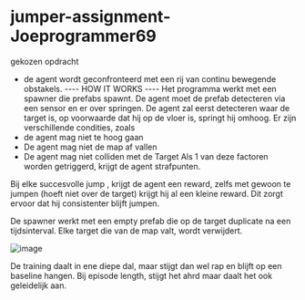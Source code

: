 # jumper-assignment-Joeprogrammer69

gekozen opdracht 
-  de agent wordt geconfronteerd met een rij van continu bewegende obstakels.
---- HOW IT WORKS ----
Het programma werkt met een spawner die prefabs spawnt. De agent moet de prefab detecteren via een sensor en er over springen.
De agent zal eerst detecteren waar de target is, op voorwaarde dat hij op de vloer is, springt hij omhoog.
Er zijn verschillende condities, zoals
- de agent mag niet te hoog gaan
- De agent mag niet de map af vallen
- De agent mag niet colliden met de Target
Als 1 van deze factoren worden getriggerd, krijgt de agent strafpunten.

Bij elke succesvolle jump , krijgt de agent een reward, zelfs met gewoon te jumpen (hoeft niet over de target) krijgt hij al een kleine reward. Dit zorgt ervoor dat hij consistenter blijft jumpen.

De spawner werkt met een empty prefab die op de target duplicate na een tijdsinterval. Elke target die van de map valt, wordt verwijdert. 

![image](https://user-images.githubusercontent.com/114059274/233732442-ca0bf5e9-b193-48a4-80c2-93ae64c97d0e.png)




De training daalt in ene diepe dal, maar stijgt dan wel rap en blijft op een baseline hangen. Bij episode length, stijgt het ahrd maar daalt het ook geleidelijk aan.
